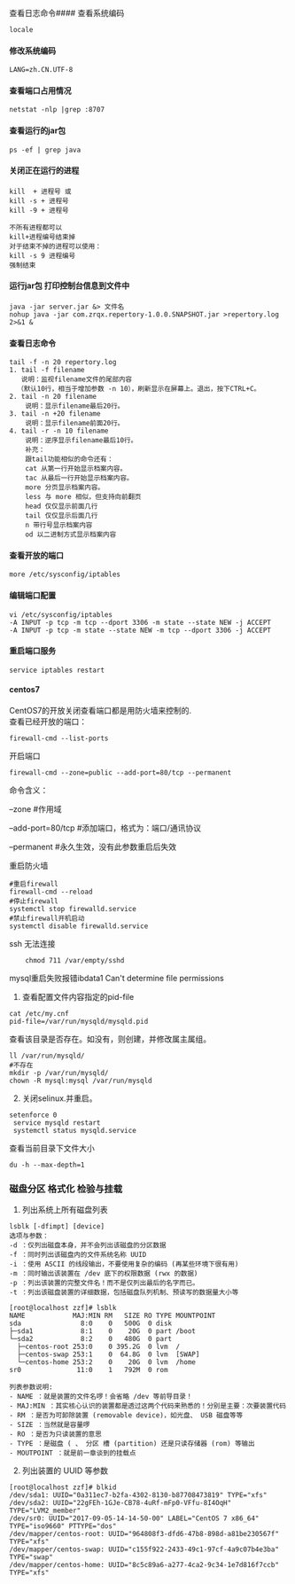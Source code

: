 查看日志命令#### 查看系统编码
```
locale
```
#### 修改系统编码
```
LANG=zh.CN.UTF-8
```
#### 查看端口占用情况

```
netstat -nlp |grep :8707
```
#### 查看运行的jar包
```
ps -ef | grep java
```
#### 关闭正在运行的进程
```
kill  + 进程号 或
kill -s + 进程号
kill -9 + 进程号

不所有进程都可以
kill+进程编号结束掉
对于结束不掉的进程可以使用：
kill -s 9 进程编号
强制结束   
```
#### 运行jar包 打印控制台信息到文件中
```
java -jar server.jar &> 文件名 
nohup java -jar com.zrqx.repertory-1.0.0.SNAPSHOT.jar >repertory.log 2>&1 &
```
#### 查看日志命令
```
tail -f -n 20 repertory.log 
1. tail -f filename
   说明：监视filename文件的尾部内容
  （默认10行，相当于增加参数 -n 10），刷新显示在屏幕上。退出，按下CTRL+C。
2. tail -n 20 filename
    说明：显示filename最后20行。
3. tail -n +20 filename
    说明：显示filename前面20行。
4. tail -r -n 10 filename
    说明：逆序显示filename最后10行。
    补充：
    跟tail功能相似的命令还有：
    cat 从第一行开始显示档案内容。
    tac 从最后一行开始显示档案内容。
    more 分页显示档案内容。
    less 与 more 相似，但支持向前翻页
    head 仅仅显示前面几行
    tail 仅仅显示后面几行
    n 带行号显示档案内容
    od 以二进制方式显示档案内容 
```
#### 查看开放的端口
```
more /etc/sysconfig/iptables
```
#### 编辑端口配置
```
vi /etc/sysconfig/iptables
-A INPUT -p tcp -m tcp --dport 3306 -m state --state NEW -j ACCEPT
-A INPUT -p tcp -m state --state NEW -m tcp --dport 3306 -j ACCEPT
```

#### 重启端口服务
```
service iptables restart
```


#### centos7
CentOS7的开放关闭查看端口都是用防火墙来控制的.<br>
查看已经开放的端口：
```
firewall-cmd --list-ports  
```
开启端口
```
firewall-cmd --zone=public --add-port=80/tcp --permanent  
```
命令含义：

–zone #作用域

–add-port=80/tcp #添加端口，格式为：端口/通讯协议

–permanent #永久生效，没有此参数重启后失效

重启防火墙

```
#重启firewall  
firewall-cmd --reload  
#停止firewall  
systemctl stop firewalld.service  
#禁止firewall开机启动  
systemctl disable firewalld.service  
```

ssh 无法连接
```
    chmod 711 /var/empty/sshd
```


mysql重启失败报错ibdata1 Can't determine file permissions

1. 查看配置文件内容指定的pid-file
```
cat /etc/my.cnf
pid-file=/var/run/mysqld/mysqld.pid
```
查看该目录是否存在。如没有，则创建，并修改属主属组。
```
ll /var/run/mysqld/
#不存在
mkdir -p /var/run/mysqld/
chown -R mysql:mysql /var/run/mysqld
```
2. 关闭selinux.并重启。
```
setenforce 0
 service mysqld restart
 systemctl status mysqld.service
```

查看当前目录下文件大小
```
du -h --max-depth=1
```

### 磁盘分区 格式化 检验与挂载

1. 列出系统上所有磁盘列表
```
lsblk [-dfimpt] [device]
选项与参数：
-d ：仅列出磁盘本身，并不会列出该磁盘的分区数据 
-f ：同时列出该磁盘内的文件系统名称 UUID
-i ：使用 ASCII 的线段输出，不要使用复杂的编码 (再某些环境下很有用) 
-m ：同时输出该装置在 /dev 底下的权限数据 (rwx 的数据) 
-p ：列出该装置的完整文件名！而不是仅列出最后的名字而已。 
-t ：列出该磁盘装置的详细数据，包括磁盘队列机制、预读写的数据量大小等

[root@localhost zzf]# lsblk
NAME            MAJ:MIN RM   SIZE RO TYPE MOUNTPOINT
sda               8:0    0   500G  0 disk 
├─sda1            8:1    0    20G  0 part /boot
└─sda2            8:2    0   480G  0 part 
  ├─centos-root 253:0    0 395.2G  0 lvm  /
  ├─centos-swap 253:1    0  64.8G  0 lvm  [SWAP]
  └─centos-home 253:2    0    20G  0 lvm  /home
sr0              11:0    1   792M  0 rom  

列表参数说明:
- NAME ：就是装置的文件名啰！会省略 /dev 等前导目录！
- MAJ:MIN ：其实核心认识的装置都是透过这两个代码来熟悉的！分别是主要：次要装置代码
- RM ：是否为可卸除装置 (removable device)，如光盘、 USB 磁盘等等
- SIZE ：当然就是容量啰
- RO ：是否为只读装置的意思
- TYPE ：是磁盘 ( 、 分区 槽 (partition) 还是只读存储器 (rom) 等输出
- MOUTPOINT ：就是前一章谈到的挂载点
```
2. 列出装置的 UUID 等参数
```
[root@localhost zzf]# blkid
/dev/sda1: UUID="0a311ec7-b2fa-4302-8130-b87708473819" TYPE="xfs" 
/dev/sda2: UUID="22gFEh-1GJe-CB78-4uRf-mFp0-VFfu-8I4OqH" TYPE="LVM2_member" 
/dev/sr0: UUID="2017-09-05-14-14-50-00" LABEL="CentOS 7 x86_64" TYPE="iso9660" PTTYPE="dos" 
/dev/mapper/centos-root: UUID="964808f3-dfd6-47b8-898d-a81be230567f" TYPE="xfs" 
/dev/mapper/centos-swap: UUID="c155f922-2433-49c1-97cf-4a9c07b4e3ba" TYPE="swap" 
/dev/mapper/centos-home: UUID="8c5c89a6-a277-4ca2-9c34-1e7d816f7ccb" TYPE="xfs"
```